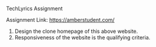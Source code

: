  TechLyrics Assignment


 Assignment Link:    https://amberstudent.com/


1) Design the clone homepage of this above website.
2) Responsiveness of the website is the qualifying criteria.
